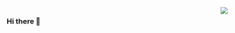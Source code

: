 <img align="right" src="https://github-readme-stats.vercel.app/api?username=Fantasy421&show_icons=true&icon_color=CE1D2D&text_color=718096&bg_color=ffffff&hide_title=true" />

### Hi there 👋

<!--


- 🌱 I’m currently learning Android
- 📫 How to reach me: 421791975@qq.com
-->
